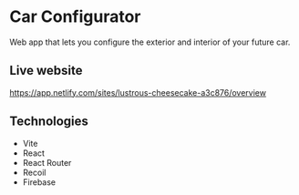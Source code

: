 # Car Configurator
Web app that lets you configure the exterior and interior of your future car.

## Live website
https://app.netlify.com/sites/lustrous-cheesecake-a3c876/overview

## Technologies
* Vite
* React
* React Router
* Recoil
* Firebase
